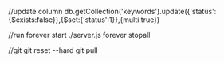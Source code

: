 //update column
db.getCollection('keywords').update({'status':{$exists:false}},{$set:{'status':1}},{multi:true})

//run
forever start ./server.js
forever stopall

//git
git reset --hard
git pull